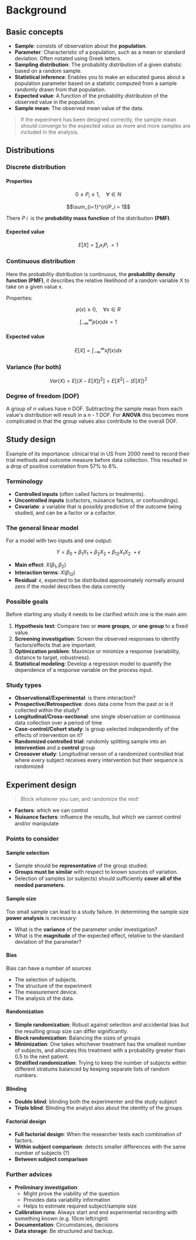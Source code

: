 # Background

## Basic concepts

* **Sample**: consists of observation about the **population**.
* **Parameter**: Characteristic of a population, such as a mean or standard deviation. Often notated using Greek letters.
* **Sampling distribution**: The probability distribution of a given statistic based on a random sample.
* **Statistical inference**: Enables you to make an educated guess about a population parameter based on a statistic computed from a sample randomly drawn from that population.
* **Expected value**: A function of the probability distribution of the observed value in the population.
* **Sample mean**: The observed mean value of the data.

> If the experiment has been designed correctly, the sample mean should converge to the expected value as more and more samples are included in the analysis.

## Distributions
### Discrete distribution

#### Properties

```math
0 \le P_i  \le 1, \quad \forall \in N
```
```math
\sum_{i=1}^{n}P_i = 1
```

There $P~i~$ is the **probability mass function** of the distribution **(PMF)**.

#### Expected value

```math
E[X] = \sum_{i} x_iP_i~ = 1
```

### Continuous distribution
Here the probability distribution is continuous, the **probability density function (PMF)**, it  describes the relative likelihood of a random variable X to take on a given value x.

Properties:
```math
p(x) \ge 0, \quad \forall x \in R
```
```math
\int_{-\infty}^{\infty} p(x)dx = 1
```
#### Expected value
```math
E[X] = \int_{-\infty}^{\infty} xf(x)dx
```

### Variance (for both)
```math
Var(X) = E[(X - E[X])^2] = E[X^2] - (E[X])^2
```

### Degree of freedom (DOF)
A group of _n_ values have _n_ DOF. Subtracting the sample mean from each value's distribution will result in a *n* - 1 DOF. For **ANOVA** this becomes more complicated in that the group values also contribute to the overall DOF.

## Study design
Example of its importance: clinical trial in US from 2000 need to record their trial methods and outcome measure before data collection. This resulted in a drop of positive correlation from 57% to 8%.

### Terminology
* **Controlled inputs** (often called factors or treatments).
* **Uncontrolled inputs** (cofactors, nuisance factors, or confoundings).
* **Covariate**: a variable that is possibly predictive of the outcome being studied, and can be a factor or a cofactor.

### The general linear model
For a model with two inputs and one output:
```math
Y = \beta_0 + \beta_1 X_1 + \beta_2 X_2 + \beta_{12} X_1X_2~ + \epsilon
```
* **Main effect**: $X (\beta_1, \beta_2)$
* **Interaction terms**: $X (\beta_{12})$
* **Residual**: $\epsilon$, expected to be distributed approximately normally around zero if the model describes the data correctly

### Possible goals
Before starting any study it needs to be clarified which one is the main aim:
1. **Hypothesis test**: Compare two or **more groups**, or **one group** to a ﬁxed value.
2. **Screening investigation**: Screen the observed responses to identify factors/effects that are important.
3. **Optimization problem**: Maximize or minimize a response (variability, distance to target, robustness).
4. **Statistical modeling**: Develop a regression model to quantify the dependence of a response variable on the process input.

### Study types
* **Observational/Experimental**: is there interaction?
* **Prospective/Retrospective**: does data come from the past or is it collected within the study?
* **Longitudinal/Cross-sectional**: one single observation or continuous data collection over a period of time
* **Case-control/Cohort study**: is group selected independently of the effects of intervention on it?
* **Randomized controlled trial**: randomly splitting sample into an **intervention** and a **control** group
* **Crossover study**: Longitudinal verson of a randomized controlled trial where every subject receives every intervention but their sequence is randomized

## Experiment design
> Block whatever you can; and randomize the rest!

* **Factors**: which we can control
* **Nuisance factors**: inﬂuence the results, but which we cannot control and/or manipulate

### Points to consider
#### Sample selection
* Sample should be **representative** of the group studied.
* **Groups must be similar** with respect to known sources of variation.
* Selection of samples (or subjects) should sufﬁciently **cover all of the needed parameters**.

#### Sample size
Too small sample can lead to a study failure. In determining the sample size **power analysis** is necessary:
* What is the **variance** of the parameter under investigation?
* What is the **magnitude** of the expected effect, relative to the standard deviation of the parameter?

#### Bias
Bias can have a number of sources
* The selection of subjects.
* The structure of the experiment
* The measurement device.
* The analysis of the data.

#### Randomization
* **Simple randomization**:  Robust against selection and accidental bias but the resulting group size can differ signiﬁcantly.
* **Block randomization**: Balancing the sizes of groups
* **Minimization**: One takes whichever treatment has the smallest number of subjects, and allocates this treatment with a probability greater than 0.5 to the next patient.
* **Stratified randomization**: Trying to keep the number of subjects within different stratums balanced by keeping separate lists of random numbers.

#### Blinding
* **Double blind**: blinding both the experimenter and the study subject
* **Triple blind**: Blinding the analyst also about the identity of the groups

#### Factorial design
* **Full factorial design**: When the researcher tests each combination of factors.
* **Within subject comparison**: detects smaller differences with the same number of subjects (?)
* **Between subject comparison**

### Further advices
* **Preliminary investigation**:
  - Might prove the viability of the question
  - Provides data variability information
  - Helps to estimate required subject/sample size
* **Calibration runs**: Always start and end experimental recording with something known (e.g. 10cm left/right)
* **Documentation**: Circumstances, decisions
* **Data storage**: Be structured and backup.
